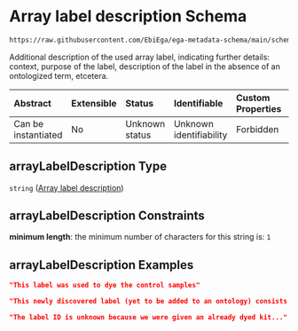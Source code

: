 # Array label description Schema

```txt
https://raw.githubusercontent.com/EbiEga/ega-metadata-schema/main/schemas/EGA.common-definitions.json#/definitions/arrayLabel/properties/arrayLabelDescription
```

Additional description of the used array label, indicating further details: context, purpose of the label, description of the label in the absence of an ontologized term, etcetera.

| Abstract            | Extensible | Status         | Identifiable            | Custom Properties | Additional Properties | Access Restrictions | Defined In                                                                                           |
| :------------------ | :--------- | :------------- | :---------------------- | :---------------- | :-------------------- | :------------------ | :--------------------------------------------------------------------------------------------------- |
| Can be instantiated | No         | Unknown status | Unknown identifiability | Forbidden         | Allowed               | none                | [EGA.common-definitions.json\*](../../../schemas/EGA.common-definitions.json "open original schema") |

## arrayLabelDescription Type

`string` ([Array label description](ega-4-definitions-repeatable-arraylabel-node-properties-array-label-description.md))

## arrayLabelDescription Constraints

**minimum length**: the minimum number of characters for this string is: `1`

## arrayLabelDescription Examples

```json
"This label was used to dye the control samples"
```

```json
"This newly discovered label (yet to be added to an ontology) consists of a compound of type X..."
```

```json
"The label ID is unknown because we were given an already dyed kit..."
```
